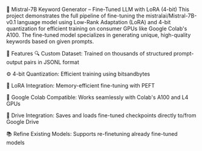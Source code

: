 🔧 Mistral-7B Keyword Generator – Fine-Tuned LLM with LoRA (4-bit)
This project demonstrates the full pipeline of fine-tuning the mistralai/Mistral-7B-v0.1 language model using Low-Rank Adaptation (LoRA) and 4-bit quantization for efficient training on consumer GPUs like Google Colab's A100. The fine-tuned model specializes in generating unique, high-quality keywords based on given prompts.

📌 Features
🔍 Custom Dataset: Trained on thousands of structured prompt-output pairs in JSONL format

⚙️ 4-bit Quantization: Efficient training using bitsandbytes

🔁 LoRA Integration: Memory-efficient fine-tuning with PEFT

🚀 Google Colab Compatible: Works seamlessly with Colab's A100 and L4 GPUs

💾 Drive Integration: Saves and loads fine-tuned checkpoints directly to/from Google Drive

📚 Refine Existing Models: Supports re-finetuning already fine-tuned models


